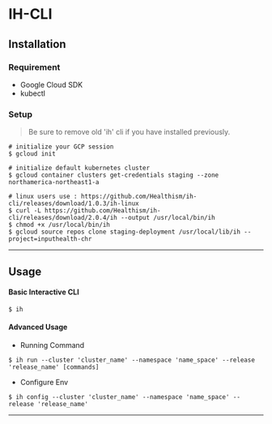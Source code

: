 # IH-CLI

## Installation

### Requirement

- Google Cloud SDK
- kubectl

### Setup
> Be sure to remove old 'ih' cli if you have installed previously. 

```shell
# initialize your GCP session
$ gcloud init

# initialize default kubernetes cluster
$ gcloud container clusters get-credentials staging --zone northamerica-northeast1-a

# linux users use : https://github.com/Healthism/ih-cli/releases/download/1.0.3/ih-linux
$ curl -L https://github.com/Healthism/ih-cli/releases/download/2.0.4/ih --output /usr/local/bin/ih
$ chmod +x /usr/local/bin/ih
$ gcloud source repos clone staging-deployment /usr/local/lib/ih --project=inputhealth-chr
```
---
## Usage

#### Basic Interactive CLI
```
$ ih
```
#### Advanced Usage
- Running Command
```
$ ih run --cluster 'cluster_name' --namespace 'name_space' --release 'release_name' [commands]
```
- Configure Env
```
$ ih config --cluster 'cluster_name' --namespace 'name_space' --release 'release_name'
```
---